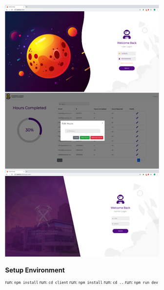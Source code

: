 ![Alt text](./login_screen.png?raw=true "Title")
![Alt text](./Hours_new.png?raw=true "Title")
![Alt text](./login_screen2.png?raw=true "Title")



## Setup Environment
run: `npm install`
run: `cd client`
run: `npm install`
run: `cd ..`
run: `npm run dev`

